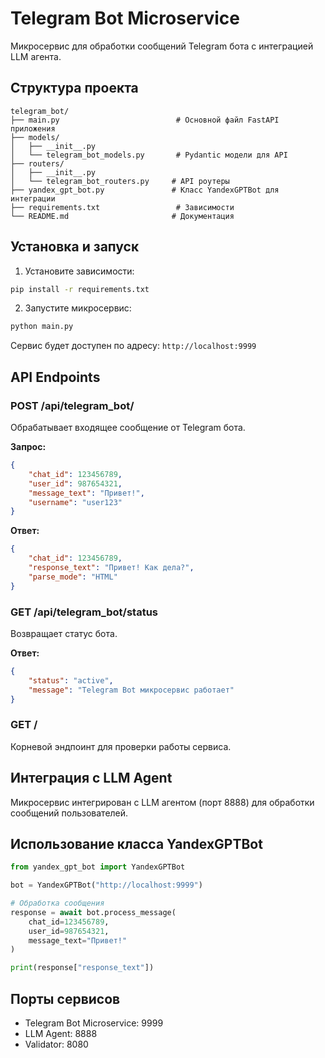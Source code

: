 # Telegram Bot Microservice

Микросервис для обработки сообщений Telegram бота с интеграцией LLM агента.

## Структура проекта

```
telegram_bot/
├── main.py                          # Основной файл FastAPI приложения
├── models/
│   ├── __init__.py
│   └── telegram_bot_models.py       # Pydantic модели для API
├── routers/
│   ├── __init__.py
│   └── telegram_bot_routers.py     # API роутеры
├── yandex_gpt_bot.py               # Класс YandexGPTBot для интеграции
├── requirements.txt                 # Зависимости
└── README.md                       # Документация
```

## Установка и запуск

1. Установите зависимости:
```bash
pip install -r requirements.txt
```

2. Запустите микросервис:
```bash
python main.py
```

Сервис будет доступен по адресу: `http://localhost:9999`

## API Endpoints

### POST /api/telegram_bot/
Обрабатывает входящее сообщение от Telegram бота.

**Запрос:**
```json
{
    "chat_id": 123456789,
    "user_id": 987654321,
    "message_text": "Привет!",
    "username": "user123"
}
```

**Ответ:**
```json
{
    "chat_id": 123456789,
    "response_text": "Привет! Как дела?",
    "parse_mode": "HTML"
}
```

### GET /api/telegram_bot/status
Возвращает статус бота.

**Ответ:**
```json
{
    "status": "active",
    "message": "Telegram Bot микросервис работает"
}
```

### GET /
Корневой эндпоинт для проверки работы сервиса.

## Интеграция с LLM Agent

Микросервис интегрирован с LLM агентом (порт 8888) для обработки сообщений пользователей.

## Использование класса YandexGPTBot

```python
from yandex_gpt_bot import YandexGPTBot

bot = YandexGPTBot("http://localhost:9999")

# Обработка сообщения
response = await bot.process_message(
    chat_id=123456789,
    user_id=987654321,
    message_text="Привет!"
)

print(response["response_text"])
```

## Порты сервисов

- Telegram Bot Microservice: 9999
- LLM Agent: 8888
- Validator: 8080
